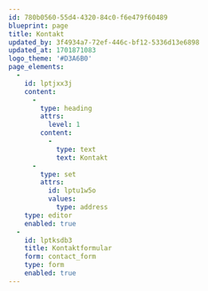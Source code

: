 ```yaml
---
id: 780b0560-55d4-4320-84c0-f6e479f60489
blueprint: page
title: Kontakt
updated_by: 3f4934a7-72ef-446c-bf12-5336d13e6898
updated_at: 1701871083
logo_theme: '#D3A6B0'
page_elements:
  -
    id: lptjxx3j
    content:
      -
        type: heading
        attrs:
          level: 1
        content:
          -
            type: text
            text: Kontakt
      -
        type: set
        attrs:
          id: lptu1w5o
          values:
            type: address
    type: editor
    enabled: true
  -
    id: lptksdb3
    title: Kontaktformular
    form: contact_form
    type: form
    enabled: true
---
```

